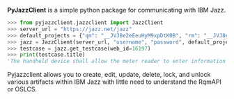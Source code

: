 **PyJazzClient** is a simple python package for communicating with IBM Jazz.

```python
>>> from pyjazzclient.jazzclient import JazzClient
>>> server_url = "https://jazz.net/jazz"
>>> default_projects = {"qm": "__JVJ8e2eEeuHyM9xpDtK0B", "rm": "__JVJ8e2eEeuHyM9xpDtK0C"}
>>> jazz = JazzClient(server_url, "username", "password", default_projects)
>>> testcase = jazz.get_testcase(web_id=16197)
>>> print(testcase.title)
'The handheld device shall allow the meter reader to enter information about meters.'
```

Pyjazzclient allows you to create, edit, update, delete, lock, and unlock various artifacts within IBM Jazz with little need to understand the RqmAPI or OSLCS.
